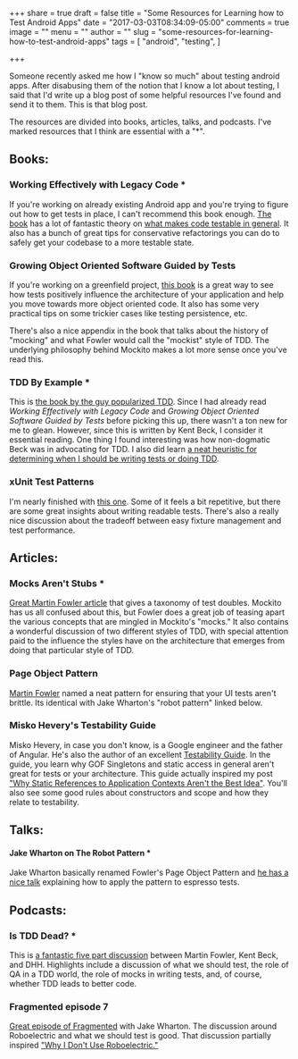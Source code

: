 +++
share = true
draft = false
title = "Some Resources for Learning how to Test Android Apps"
date = "2017-03-03T08:34:09-05:00"
comments = true
image = ""
menu = ""
author = ""
slug = "some-resources-for-learning-how-to-test-android-apps"
tags = [
  "android",
  "testing",
]

+++

Someone recently asked me how I "know so much" about testing android apps. After disabusing them of the notion that I know a lot about testing, I said that I'd write up a blog post of some helpful resources I've found and send it to them. This is that blog post.

The resources are divided into books, articles, talks, and podcasts. I've marked resources that I think are essential with a "\*".

## Books:

### Working Effectively with Legacy Code *

If you're working on already existing Android app and you're trying to figure out how to get tests in place, I can't recommend this book enough. [The book](https://www.amazon.com/Working-Effectively-Legacy-Michael-Feathers/dp/0131177052) has a lot of fantastic theory on [what makes code testable in general](www.philosophicalhacker.com/post/what-makes-android-apps-testable/). It also has a bunch of great tips for conservative refactorings you can do to safely get your codebase to a more testable state.

### Growing Object Oriented Software Guided by Tests

If you're working on a greenfield project, [this book](https://www.amazon.com/Growing-Object-Oriented-Software-Guided-Tests/dp/0321503627) is a great way to see how tests positively influence the architecture of your application and help you move towards more object oriented code. It also has some very practical tips on some trickier cases like testing persistence, etc.

There's also a nice appendix in the book that talks about the history of "mocking" and what Fowler would call the "mockist" style of TDD. The underlying philosophy behind Mockito makes a lot more sense once you've read this.

### TDD By Example *

This is [the book by the guy popularized TDD](https://www.amazon.com/Test-Driven-Development-Kent-Beck/dp/0321146530/ref=pd_sbs_14_t_1?_encoding=UTF8&psc=1&refRID=GBD9CHYJGZ7Y5YEB07CH). Since I had already read *Working Effectively with Legacy Code* and *Growing Object Oriented Software Guided by Tests* before picking this up, there wasn't a ton new for me to glean. However, since this is written by Kent Beck, I consider it essential reading. One thing I found interesting was how non-dogmatic Beck was in advocating for TDD. I also did learn [a neat heuristic for determining when I should be writing tests or doing TDD](www.philosophicalhacker.com/post/what-should-we-unit-test/).

### xUnit Test Patterns

I'm nearly finished with [this one](https://www.amazon.com/xUnit-Test-Patterns-Refactoring-Code/dp/0131495054). Some of it feels a bit repetitive, but there are some great insights about writing readable tests. There's also a really nice discussion about the tradeoff between easy fixture management and test performance.

## Articles:

### Mocks Aren't Stubs *

[Great Martin Fowler article](https://martinfowler.com/articles/mocksArentStubs.html) that gives a taxonomy of test doubles. Mockito has us all confused about this, but Fowler does a great job of teasing apart the various concepts that are mingled in Mockito's "mocks." It also contains a wonderful discussion of two different styles of TDD, with special attention paid to the influence the styles have on the architecture that emerges from doing that particular style of TDD.

### Page Object Pattern

[Martin Fowler](https://martinfowler.com/bliki/PageObject.html) named a neat pattern for ensuring that your UI tests aren't brittle. Its identical with Jake Wharton's "robot pattern" linked below.

### Misko Hevery's Testability Guide

Misko Hevery, in case you don't know, is a Google engineer and the father of Angular. He's also the author of an excellent [Testability Guide](http://misko.hevery.com/code-reviewers-guide/). In the guide, you learn why GOF Singletons and static access in general aren't great for tests or your architecture. This guide actually inspired my post ["Why Static References to Application Contexts Aren't the Best Idea"](https://www.philosophicalhacker.com/2015/07/14/why-static-references-to-application-contexts-are-probably-not-the-best-idea/). You'll also see some good rules about constructors and scope and how they relate to testability.

## Talks:

#### Jake Wharton on The Robot Pattern *

Jake Wharton basically renamed Fowler's Page Object Pattern and [he has a nice talk](https://realm.io/news/kau-jake-wharton-testing-robots/) explaining how to apply the pattern to espresso tests.

## Podcasts:

### Is TDD Dead? *

This is [a fantastic five part discussion](https://martinfowler.com/articles/is-tdd-dead/) between Martin Fowler, Kent Beck, and DHH. Highlights include a discussion of what we should test, the role of QA in a TDD world, the role of mocks in writing tests, and, of course, whether TDD leads to better code.

### Fragmented episode 7

[Great episode of Fragmented](http://fragmentedpodcast.com/episodes/7) with Jake Wharton. The discussion around Roboelectric and what we should test is good. That discussion partially inspired ["Why I Don't Use Roboelectric."](www.philosophicalhacker.com/post/why-i-dont-use-roboletric/)
